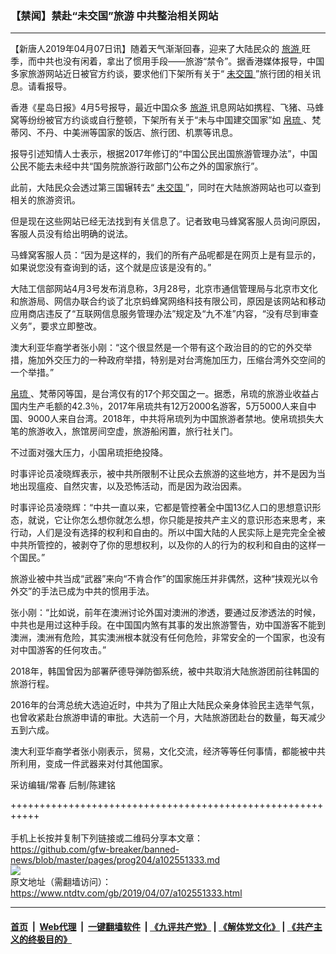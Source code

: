 ### 【禁闻】禁赴“未交国”旅游 中共整治相关网站
------------------------

<div class="post_content" itemprop="articleBody">
 <p>
  【新唐人2019年04月07日讯】随着天气渐渐回春，迎来了大陆民众的
  <a href="https://www.ntdtv.com/gb/旅游.htm">
   旅游
  </a>
  旺季，而中共也没有闲着，拿出了惯用手段——旅游“禁令”。据香港媒体报导，中国多家旅游网站近日被官方约谈，要求他们下架所有关于“
  <a href="https://www.ntdtv.com/gb/未交国.htm">
   未交国
  </a>
  ”旅行团的相关讯息。请看报导。
 </p>
 <p>
  香港《星岛日报》4月5号报导，最近中国众多
  <a href="https://www.ntdtv.com/gb/旅游.htm">
   旅游
  </a>
  讯息网站如携程、飞猪、马蜂窝等纷纷被官方约谈或自行整顿，下架所有关于“未与中国建交国家”如
  <a href="https://www.ntdtv.com/gb/帛琉.htm">
   帛琉
  </a>
  、梵蒂冈、不丹、中美洲等国家的饭店、旅行团、机票等讯息。
 </p>
 <p>
  报导引述知情人士表示，根据2017年修订的“中国公民出国旅游管理办法”，中国公民不能去未经中共“国务院旅游行政部门公布之外的国家旅行”。
 </p>
 <p>
  此前，大陆民众会透过第三国辗转去“
  <a href="https://www.ntdtv.com/gb/未交国.htm">
   未交国
  </a>
  ”，同时在大陆旅游网站也可以查到相关的旅游资讯。
 </p>
 <p>
  但是现在这些网站已经无法找到有关信息了。记者致电马蜂窝客服人员询问原因，客服人员没有给出明确的说法。
 </p>
 <p>
  马蜂窝客服人员：“因为是这样的，我们的所有产品呢都是在网页上是有显示的，如果说您没有查询到的话，这个就是应该是没有的。”
 </p>
 <p>
  大陆工信部网站4月3号发布消息称，3月28号，北京市通信管理局与北京市文化和旅游局、网信办联合约谈了北京蚂蜂窝网络科技有限公司，原因是该网站和移动应用商店违反了“互联网信息服务管理办法”规定及“九不准”内容，“没有尽到审查义务”，要求立即整改。
 </p>
 <p>
  澳大利亚华裔学者张小刚：“这个很显然是一个带有这个政治目的的它的外交举措，施加外交压力的一种政府举措，特别是对台湾施加压力，压缩台湾外交空间的一个举措。”
 </p>
 <p>
  <a href="https://www.ntdtv.com/gb/帛琉.htm">
   帛琉
  </a>
  、梵蒂冈等国，是台湾仅有的17个邦交国之一。据悉，帛琉的旅游业收益占国内生产毛额的42.3％，2017年帛琉共有12万2000名游客，5万5000人来自中国、9000人来自台湾。2018年，中共将帛琉列为中国旅游者禁地。使帛琉损失大笔的旅游收入，旅馆房间空虚，旅游船闲置，旅行社关门。
 </p>
 <p>
  不过面对强大压力，小国帛琉拒绝投降。
 </p>
 <p>
  时事评论员凌晓辉表示，被中共所限制不让民众去旅游的这些地方，并不是因为当地出现瘟疫、自然灾害，以及恐怖活动，而是因为政治因素。
 </p>
 <p>
  时事评论员凌晓辉：“中共一直以来，它都是管控著全中国13亿人口的思想意识形态，就说，它让你怎么想你就怎么想，你只能是按共产主义的意识形态来思考，来行动，人们是没有选择的权利和自由的。所以中国大陆的人民实际上是完完全全被中共所管控的，被剥夺了你的思想权利，以及你的人的行为的权利和自由的这样一个国民。”
 </p>
 <p>
  旅游业被中共当成“武器”来向“不肯合作”的国家施压并非偶然，这种“挟观光以令外交”的手法已成为中共的惯用手法。
 </p>
 <p>
  张小刚：“比如说，前年在澳洲讨论外国对澳洲的渗透，要通过反渗透法的时候，中共也是用过这种手段。在中国国内煞有其事的发出旅游警告，劝中国游客不能到澳洲，澳洲有危险，其实澳洲根本就没有任何危险，非常安全的一个国家，也没有对中国游客的任何攻击。”
 </p>
 <p>
  2018年，韩国曾因为部署萨德导弹防御系统，被中共取消大陆旅游团前往韩国的旅游行程。
 </p>
 <p>
  2016年的台湾总统大选迫近时，中共为了阻止大陆民众亲身体验民主选举气氛，也曾收紧赴台旅游申请的审批。大选前一个月，大陆旅游团赴台的数量，每天减少五到六成。
 </p>
 <p>
  澳大利亚华裔学者张小刚表示，贸易，文化交流，经济等等任何事情，都能被中共所利用，变成一件武器来对付其他国家。
 </p>
 <p>
  采访编辑/常春 后制/陈建铭
 </p>
 <div class="single_ad">
 </div>
</div>

+++++++++++++++++++++++++++++++++++++++++++++++++++++++++++<br/><br/>
手机上长按并复制下列链接或二维码分享本文章：<br/>
https://github.com/gfw-breaker/banned-news/blob/master/pages/prog204/a102551333.md <br/>
<a href='https://github.com/gfw-breaker/banned-news/blob/master/pages/prog204/a102551333.md'><img src='https://github.com/gfw-breaker/banned-news/blob/master/pages/prog204/a102551333.md.png'/></a> <br/>
原文地址（需翻墙访问）：https://www.ntdtv.com/gb/2019/04/07/a102551333.html


------------------------
#### [首页](https://github.com/gfw-breaker/banned-news/blob/master/README.md) &nbsp;|&nbsp; [Web代理](https://github.com/labour-camp/helloworld) &nbsp;|&nbsp; [一键翻墙软件](https://github.com/gfw-breaker/nogfw/blob/master/README.md) &nbsp;| [《九评共产党》](https://github.com/gfw-breaker/9ping.md/blob/master/README.md#九评之一评共产党是什么) | [《解体党文化》](https://github.com/gfw-breaker/jtdwh.md/blob/master/README.md) | [《共产主义的终极目的》](https://github.com/gfw-breaker/gczydzjmd.md/blob/master/README.md)

